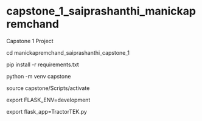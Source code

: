 # capstone_1_saiprashanthi_manickapremchand
Capstone 1 Project

cd manickapremchand_saiprashanthi_capstone_1

pip install -r requirements.txt

python -m venv capstone

source capstone/Scripts/activate

export FLASK_ENV=development

export flask_app=TractorTEK.py

